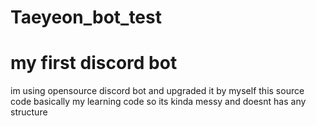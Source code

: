 # Taeyeon_bot_test
# my first discord bot 
im using opensource discord bot and upgraded it by myself
this source code basically my learning code so its kinda messy and doesnt has any structure 
